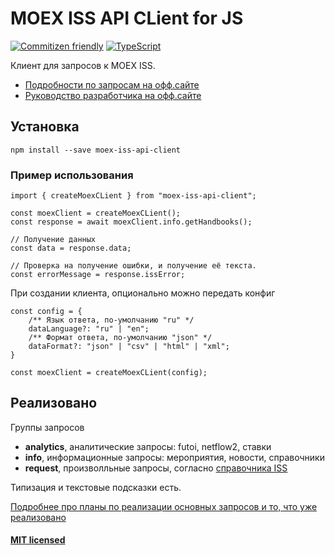 # MOEX ISS API CLient for JS

[![Commitizen friendly](https://img.shields.io/badge/commitizen-friendly-brightgreen.svg?labelColor=262626)](http://commitizen.github.io/cz-cli/) [![TypeScript](https://img.shields.io/badge/</>-TypeScript-3178c6?labelColor=262626)](https://www.typescriptlang.org/)

Клиент для запросов к MOEX ISS.<br />

-   [Подробности по запросам на офф.сайте](https://iss.moex.com/iss/reference/)
-   [Руководство разработчика на офф.сайте](https://fs.moex.com/files/6523)

## Установка

```
npm install --save moex-iss-api-client
```

### Пример использования

```
import { createMoexCLient } from "moex-iss-api-client";

const moexClient = createMoexCLient();
const response = await moexClient.info.getHandbooks();

// Получение данных
const data = response.data;

// Проверка на получение ошибки, и получение её текста.
const errorMessage = response.issError;
```

При создании клиента, опционально можно передать конфиг

```
const config = {
	/** Язык ответа, по-умолчанию "ru" */
	dataLanguage?: "ru" | "en";
	/** Формат ответа, по-умолчанию "json" */
	dataFormat?: "json" | "csv" | "html" | "xml";
}

const moexClient = createMoexCLient(config);
```

## Реализовано

Группы запросов

-   **analytics**, аналитические запросы: futoi, netflow2, ставки
-   **info**, информационные запросы: мероприятия, новости, справочники
-   **request**, произволльные запросы, согласно [справочника ISS](https://iss.moex.com/iss/reference/)

Типизация и текстовые подсказки есть.

[Подробнее про планы по реализации основных запросов и то, что уже реализовано](https://github.com/ArtMan-8/moex-iss-api/issues/4)

#### [MIT licensed](./LICENSE)
